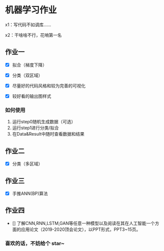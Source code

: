 # 机器学习作业

x1：写代码不如调库......

x2：干啥啥不行，花哨第一名

## 作业一

- [x] 拟合（梯度下降）
- [x] 分类（双区域）

- [x] 尽量好的代码风格和较为完善的可视化
- [x] 较好看的输出图样式

### 如何使用

1. 运行step0随机生成数据（可选）
2. 运行step1进行分类/拟合
3. 在Data&Result中随时查看数据和结果

## 作业二

- [x] 分类（多区域）
  
## 作业三

- [x] 手推ANN(BP)算法

## 作业四

- [] 了解CNN,RNN,LSTM,GAN等任意一种模型以及阅读在其在人工智能一个方面的应用论文（2019-2020顶会论文），以PPT形式，PPT3~15页。

<b><h3>喜欢的话，不妨给个 star~</h3></b>
